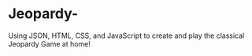# Jeopardy-
Using JSON, HTML, CSS, and JavaScript to create and play the classical Jeopardy Game at home!
